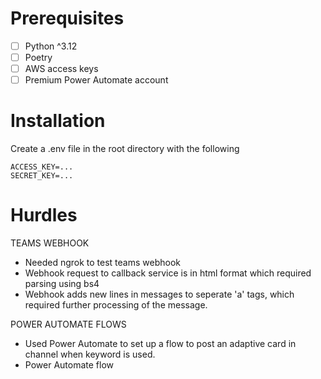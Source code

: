 # Prerequisites
- [ ] Python ^3.12
- [ ] Poetry
- [ ] AWS access keys
- [ ] Premium Power Automate account

# Installation

Create a .env file in the root directory with the following
```
ACCESS_KEY=...
SECRET_KEY=...
```

# Hurdles

TEAMS WEBHOOK
- Needed ngrok to test teams webhook
- Webhook request to callback service is in html format which required parsing using bs4
- Webhook adds new lines in messages to seperate 'a' tags, which required further processing of the message.

POWER AUTOMATE FLOWS
- Used Power Automate to set up a flow to post an adaptive card in channel when keyword is used.
- Power Automate flow